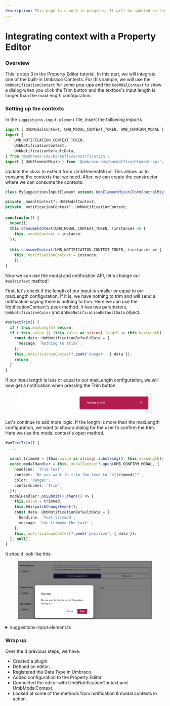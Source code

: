 ```yaml
---
description: This page is a work in progress. It will be updated as the software evolves.
---
```


# Integrating context with a Property Editor

### Overview

This is step 3 in the Property Editor tutorial. In this part, we will integrate one of the built-in Umbraco Contexts. For this sample, we will use the `UmbNotificationContext` for some pop-ups and the `UmbMdalContext` to show a dialog when you click the Trim button and the textbox's input length is longer than the maxLength configuration.

### Setting up the contexts

In the `suggestions-input.element` file, insert the following imports

```typescript
import { UmbModalContext, UMB_MODAL_CONTEXT_TOKEN, UMB_CONFIRM_MODAL } from '@umbraco-cms/backoffice/modal';
import {
    UMB_NOTIFICATION_CONTEXT_TOKEN,
    UmbNotificationContext,
    UmbNotificationDefaultData,
} from '@umbraco-cms/backoffice/notification';
import { UmbElementMixin } from '@umbraco-cms/backoffice/element-api';
```

Update the class to extend from UmbElementMixin. This allows us to consume the contexts that we need. After, we can create the constructor where we can consume the contexts:

```typescript
class MySuggestionsInputElement extends UmbElementMixin(FormControlMixin(LitElement))
```

```typescript
private _modalContext?: UmbModalContext;
private _notificationContext?: UmbNotificationContext;

constructor() {
  super();
  this.consumeContext(UMB_MODAL_CONTEXT_TOKEN, (instance) => {
    this._modalContext = instance;
  });

  this.consumeContext(UMB_NOTIFICATION_CONTEXT_TOKEN, (instance) => {
    this._notificationContext = instance;
    });
}
```

Now we can use the modal and notification API, let's change our `#onTrimText` method!

First, let's check if the length of our input is smaller or equal to our maxLength configuration. If it is, we have nothing to trim and will send a notification saying there is nothing to trim. Here we can use the NotificationContext's peek method. It has two parameters, `UmbNotificationColor` and an`UmbNotificationDefaultData` object.

```typescript
#onTextTrim() {
  if (!this.maxLength) return;
  if (!this.value || (this.value as string).length <= this.maxLength) {
    const data: UmbNotificationDefaultData = {
      message: `Nothing to trim!`,
    };
    this._notificationContext?.peek('danger', { data });
    return;
  }
}
```

If our input length is less or equal to our maxLength configuration, we will now get a notification when pressing the Trim button.

<figure><img src="../.gitbook/assets/nothing-to-trim (1).png" alt=""><figcaption></figcaption></figure>

Let's continue to add more logic. If the length is more than the maxLength configuration, we want to show a dialog for the user to confirm the trim. Here we use the modal context's open method.

```typescript
#onTextTrim() {
  ...

  const trimmed = (this.value as string).substring(0, this.maxLength);
  const modalHandler = this._modalContext?.open(UMB_CONFIRM_MODAL, {
    headline: `Trim text`,
    content: `Do you want to trim the text to "${trimmed}"?`,
    color: 'danger',
    confirmLabel: 'Trim',
  });
  modalHandler?.onSubmit().then(() => {
    this.value = trimmed;
    this.#dispatchChangeEvent();
    const data: UmbNotificationDefaultData = {
      headline: `Text trimmed`,
      message: `You trimmed the text!`,
    };
    this._notificationContext?.peek('positive', { data });
  }, null);
}
```

It should look like this:

<figure><img src="../.gitbook/assets/trim-confirm.png" alt=""><figcaption></figcaption></figure>

<details>

<summary>suggestions-input.element.ts</summary>

```typescript
import { LitElement, css, html, customElement, property, state } from '@umbraco-cms/backoffice/external/lit';
import { UUIInputEvent, FormControlMixin } from '@umbraco-cms/backoffice/external/uui';
import { UmbModalContext, UMB_MODAL_CONTEXT_TOKEN, UMB_CONFIRM_MODAL } from '@umbraco-cms/backoffice/modal';
import {
	UMB_NOTIFICATION_CONTEXT_TOKEN,
	UmbNotificationContext,
	UmbNotificationDefaultData,
} from '@umbraco-cms/backoffice/notification';
import { UmbElementMixin } from '@umbraco-cms/backoffice/element-api';

@customElement('my-suggestions-input')
export class UmbMySuggestionsInputElement extends UmbElementMixin(FormControlMixin(LitElement)) {
	@property({ type: Boolean })
	disabled = false;

	@property({ type: String })
	placeholder?: string;

	@property({ type: Number })
	maxLength?: number;

	private _modalContext?: UmbModalContext;
	private _notificationContext?: UmbNotificationContext;

	constructor() {
		super();
		this.consumeContext(UMB_MODAL_CONTEXT_TOKEN, (instance) => {
			this._modalContext = instance;
		});

		this.consumeContext(UMB_NOTIFICATION_CONTEXT_TOKEN, (instance) => {
			this._notificationContext = instance;
		});
	}

	@state()
	private _suggestions = [
		'You should take a break',
		'I suggest that you visit the Eiffel Tower',
		'How about starting a book club today or this week?',
		'Are you hungry?',
	];

	protected getFormElement() {
		return undefined;
	}

	#onInput(e: UUIInputEvent) {
		this.value = e.target.value as string;
		this.#dispatchChangeEvent();
	}
	#onSuggestion() {
		const randomIndex = (this._suggestions.length * Math.random()) | 0;
		this.value = this._suggestions[randomIndex];
		this.#dispatchChangeEvent();
	}
	#onTextTrim() {
		if (!this.maxLength) return;
		if (!this.value || (this.value as string).length <= this.maxLength) {
			const data: UmbNotificationDefaultData = {
				message: `Nothing to trim!`,
			};
			this._notificationContext?.peek('danger', { data });
			return;
		}
		const trimmed = (this.value as string).substring(0, this.maxLength);
		const modalHandler = this._modalContext?.open(UMB_CONFIRM_MODAL, {
			headline: `Trim text`,
			content: `Do you want to trim the text to "${trimmed}"?`,
			color: 'danger',
			confirmLabel: 'Trim',
		});
		modalHandler?.onSubmit().then(() => {
			this.value = trimmed;
			this.#dispatchChangeEvent();
			const data: UmbNotificationDefaultData = {
				headline: `Text trimmed`,
				message: `You trimmed the text!`,
			};
			this._notificationContext?.peek('positive', { data });
		}, null);
	}

	#dispatchChangeEvent() {
		this.dispatchEvent(new CustomEvent('change', { bubbles: true, composed: true }));
	}

	render() {
		return html`<div class="blue-text">${this.value}</div>
			<uui-input
				id="suggestion-input"
				class="element"
				label="text input"
				.placeholder="${this.placeholder}"
				.maxlength=${this.maxLength}
				.value="${this.value || ''}"
				@input=${this.#onInput}></uui-input>
			<div id="wrapper">
				<uui-button
					id="suggestion-button"
					class="element"
					look="primary"
					label="give me suggestions"
					@click=${this.#onSuggestion}
					?disabled=${this.disabled}>
					Give me suggestions!
				</uui-button>
				<uui-button id="suggestion-trimmer" class="element" look="outline" label="Trim text" @click=${this.#onTextTrim}>
					Trim text
				</uui-button>
			</div> `;
	}

	static styles = [
		css`
			.blue-text {
				color: var(--uui-color-focus);
			}
			#wrapper {
				margin-top: 10px;
				display: flex;
				gap: 10px;
			}
			.element {
				width: 100%;
			}
		`,
	];
}

export default UmbMySuggestionsInputElement;

declare global {
	interface HTMLElementTagNameMap {
		'my-suggestions-input': UmbMySuggestionsInputElement;
	}
}
```

</details>

### Wrap up

Over the 3 previous steps, we have:

* Created a plugin.
* Defined an editor.
* Registered the Data Type in Umbraco.
* Added configuration to the Property Editor.
* Connected the editor with UmbNotificationContext and UmbModalContext.
* Looked at some of the methods from notification & modal contexts in action.
